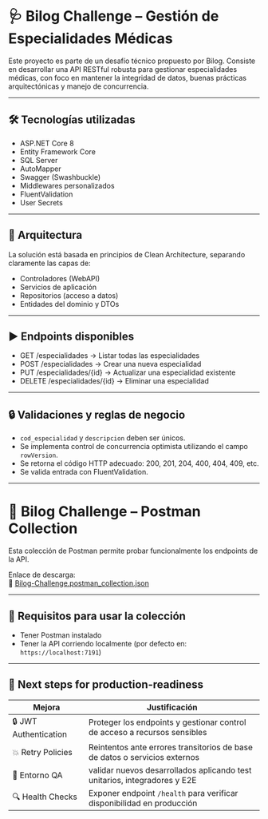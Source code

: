 # 🩺 Bilog Challenge – Gestión de Especialidades Médicas

Este proyecto es parte de un desafío técnico propuesto por Bilog. Consiste en desarrollar una API RESTful robusta para gestionar especialidades médicas, con foco en mantener la integridad de datos, buenas prácticas arquitectónicas y manejo de concurrencia.

---

## 🛠 Tecnologías utilizadas

- ASP.NET Core 8  
- Entity Framework Core  
- SQL Server  
- AutoMapper  
- Swagger (Swashbuckle)  
- Middlewares personalizados  
- FluentValidation  
- User Secrets  

---

## 📐 Arquitectura

La solución está basada en principios de Clean Architecture, separando claramente las capas de:

- Controladores (WebAPI)  
- Servicios de aplicación  
- Repositorios (acceso a datos)  
- Entidades del dominio y DTOs  

---

## ▶️ Endpoints disponibles

- GET /especialidades → Listar todas las especialidades  
- POST /especialidades → Crear una nueva especialidad  
- PUT /especialidades/{id} → Actualizar una especialidad existente  
- DELETE /especialidades/{id} → Eliminar una especialidad  

---

## 🔒 Validaciones y reglas de negocio

- `cod_especialidad` y `descripcion` deben ser únicos.  
- Se implementa control de concurrencia optimista utilizando el campo `rowVersion`.  
- Se retorna el código HTTP adecuado: 200, 201, 204, 400, 404, 409, etc.  
- Se valida entrada con FluentValidation.  

---

# 🚀 Bilog Challenge – Postman Collection

Esta colección de Postman permite probar funcionalmente los endpoints de la API.

Enlace de descarga:  
📄 [Bilog-Challenge.postman_collection.json](https://globant-enterprise-ai.postman.co/workspace/My-Workspace~b9fbbd6e-805c-4cb7-9c0d-726bc609e326/collection/24340576-95ac1702-734a-4eee-afe3-2341613ecada?action=share&creator=24340576)

---

## 🔧 Requisitos para usar la colección

- Tener Postman instalado  
- Tener la API corriendo localmente (por defecto en: `https://localhost:7191`)  

---
## 🚀 Next steps for production-readiness

| Mejora                   | Justificación                                                                 |
|--------------------------|-------------------------------------------------------------------------------- 
| 🔒 JWT Authentication    | Proteger los endpoints y gestionar control de acceso a recursos sensibles     |
| 💥 Retry Policies        | Reintentos ante errores transitorios de base de datos o servicios externos    |
| 🧪 Entorno QA            | validar nuevos desarrollados aplicando test unitarios, integradores y E2E     |
| 🔍 Health Checks         | Exponer endpoint `/health` para verificar disponibilidad en producción        |



